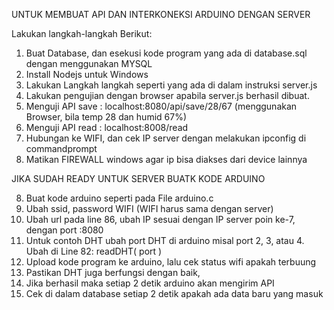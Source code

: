 UNTUK MEMBUAT API DAN INTERKONEKSI ARDUINO DENGAN SERVER

Lakukan langkah-langkah Berikut:
1. Buat Database, dan esekusi kode program yang ada di database.sql dengan menggunakan MYSQL
2. Install Nodejs untuk Windows
3. Lakukan Langkah langkah seperti yang ada di dalam instruksi server.js
4. Lakukan pengujian dengan browser apabila server.js berhasil dibuat.
5. Menguji API save : localhost:8080/api/save/28/67     (menggunakan Browser, bila temp 28 dan humid 67%)
6. Menguji API read : localhost:8008/read
7. Hubungan ke WIFI, dan cek IP server dengan melakukan ipconfig di commandprompt
8. Matikan FIREWALL windows agar ip bisa diakses dari device lainnya
   
JIKA SUDAH READY UNTUK SERVER BUATK KODE ARDUINO

8. Buat kode arduino seperti pada File arduino.c
9. Ubah ssid, password WIFI  (WIFI harus sama dengan server)
10. Ubah url pada line 86, ubah IP sesuai dengan IP server poin ke-7, dengan port :8080
11. Untuk contoh DHT ubah port DHT di arduino misal port 2, 3, atau 4.  Ubah di Line 82: readDHT( port )
12. Upload kode program ke arduino, lalu cek status wifi apakah terbuung
13. Pastikan DHT juga berfungsi dengan baik,
14. Jika berhasil maka setiap 2 detik arduino akan mengirim API
15. Cek di dalam database setiap 2 detik apakah ada data baru yang masuk
